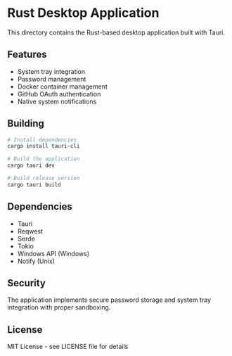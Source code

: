 # Rust Desktop Application

This directory contains the Rust-based desktop application built with Tauri.

## Features

- System tray integration
- Password management
- Docker container management
- GitHub OAuth authentication
- Native system notifications

## Building

```bash
# Install dependencies
cargo install tauri-cli

# Build the application
cargo tauri dev

# Build release version
cargo tauri build
```

## Dependencies

- Tauri
- Reqwest
- Serde
- Tokio
- Windows API (Windows)
- Notify (Unix)

## Security

The application implements secure password storage and system tray integration with proper sandboxing.

## License

MIT License - see LICENSE file for details
